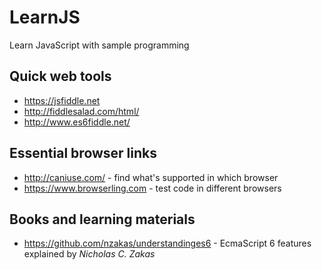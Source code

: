 # LearnJS
Learn JavaScript with sample programming

## Quick web tools
* https://jsfiddle.net
* http://fiddlesalad.com/html/
* http://www.es6fiddle.net/

## Essential browser links
* http://caniuse.com/ - find what's supported in which browser
* https://www.browserling.com - test code in different browsers


## Books and learning materials
* https://github.com/nzakas/understandinges6 - EcmaScript 6 features explained by _Nicholas C. Zakas_
